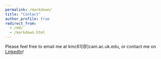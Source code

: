 ```yaml
---
permalink: /markdown/
title: "Contact"
author_profile: true
redirect_from: 
  - /md/
  - /markdown.html
---
```


Please feel free to email me at kmc61[@]cam.ac.uk.edu, or contact me on [LinkedIn](https://www.linkedin.com/in/katie-collins-474121175/)!
